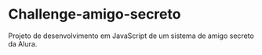 # Challenge-amigo-secreto
Projeto de desenvolvimento em JavaScript de um sistema de amigo secreto da Alura.
